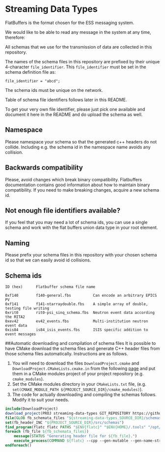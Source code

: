 # Streaming Data Types

FlatBuffers is the format chosen for the ESS messaging system.

We would like to be able to read any message in the system at any time,
therefore:

All schemas that we use for the transmission of data are collected in this
repository.

The names of the schema files in this repository are prefixed by their unique
4-character `file_identifier`.  This `file_identifier` must be set in the
schema definition file as:
```
file_identifier = "abcd";
```

The schema ids must be unique on the network.

Table of schema file identifiers follows later in this README.

To get your very own file identifier, please just pick one available and
document it here in the README and do upload the schema as well.


## Namespace

Please namespace your schema so that the generated c++ headers do not collide.
Including e.g. the schema id in the namespace name avoids any collision.


## Backwards compatibility

Please, avoid changes which break binary compatibility.  Flatbuffers documentation contains
good information about how to maintain binary compatibility.
If you need to make breaking changes, acquire a new schema id.


## Not enough file identifiers available?

If you feel that you may need a lot of schema ids, you can use a single schema
and work with the flat buffers union data type in your root element.


## Naming

Please prefix your schema files in this repository with your chosen schema id
so that we can easily avoid id collisions.


## Schema ids

```
ID (hex)      Flatbuffer schema file name

0xf140        f140-general.fbs          Can encode an arbitrary EPICS PV
0xf141        f141-ntarraydouble.fbs    A simple array of double, testing file writing
0xrit0        rit0-psi_sinq_schema.fbs  Neutron event data according the RITA2
0xev42        ev42_events.fbs           Multi-institution neutron event data
0xis84        is84_isis_events.fbs      ISIS specific addition to event messages
```

##Automatic downloading and compilation of schema files
It is possible to have CMake download the schema files and generate C++ header files from those schema files automatically. Instructions are as follows.

1. You will need to download the files `DownloadProject.cmake` and `DownloadProject.CMakeLists.cmake.in` from the following [page](https://gist.github.com/SkyToGround/b458ecbef74e11c880a4774058c6f560) and put them in a CMake modules project of your project repository (e.g. `cmake_modules`).
2. Set the CMake modules directory in your `CMakeLists.txt` file, (e.g. `set(CMAKE_MODULE_PATH ${PROJECT_SOURCE_DIR}/cmake_modules)`).
3. The code for actually downloading and compiling the schemas follows. Modify it to suit your needs.

```CMake
include(DownloadProject)
download_project(PROJ streaming-data-types GIT_REPOSITORY https://github.com/ess-dmsc/streaming-data-types.git GIT_TAG master)
file(GLOB fb_schemata_files "${streaming-data-types_SOURCE_DIR}/schemas/*.fbs")
set(fb_header_INC "${PROJECT_SOURCE_DIR}/src/schemas")
find_program(flatc flatc PATHS "$ENV{flatc}" "$ENV{HOME}/.tools" "/opt/local/flatbuffers")
foreach (fb_file ${fb_schemata_files})
	message(STATUS "Generating header file for ${fb_file}.")
	execute_process(COMMAND ${flatc} --cpp --gen-mutable --gen-name-strings --scoped-enums -o ${fb_header_INC} ${fb_file})
endforeach()
```
